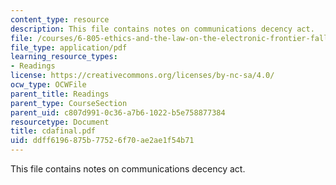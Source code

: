 ```yaml
---
content_type: resource
description: This file contains notes on communications decency act.
file: /courses/6-805-ethics-and-the-law-on-the-electronic-frontier-fall-2005/ddff6196875b77526f70ae2ae1f54b71_cdafinal.pdf
file_type: application/pdf
learning_resource_types:
- Readings
license: https://creativecommons.org/licenses/by-nc-sa/4.0/
ocw_type: OCWFile
parent_title: Readings
parent_type: CourseSection
parent_uid: c807d991-0c36-a7b6-1022-b5e758877384
resourcetype: Document
title: cdafinal.pdf
uid: ddff6196-875b-7752-6f70-ae2ae1f54b71
---
```

This file contains notes on communications decency act.